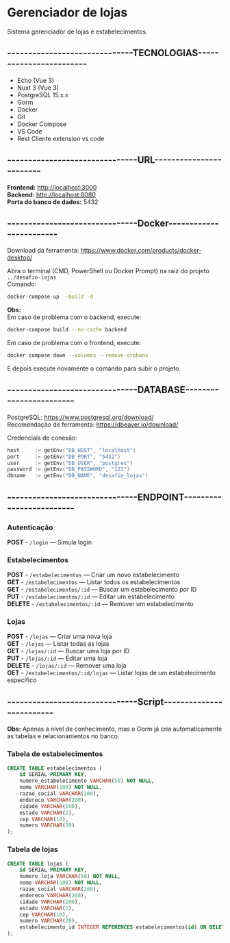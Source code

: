 
# Gerenciador de lojas
Sistema gerenciador de lojas e estabelecimentos.

## ------------------------------TECNOLOGIAS------------------------
* Echo (Vue 3)
* Nuxt 3 (Vue 3) 
* PostgreSQL 15.x.x
* Gorm
* Docker
* Git
* Docker Compose
* VS Code
* Rest Cliente extension vs code

## -------------------------------URL------------------------
**Frontend:** [http://localhost:3000](http://localhost:3000)  
**Backend:** [http://localhost:8080](http://localhost:8080)  
**Porta do banco de dados:** 5432

## -------------------------------Docker------------------------
Download da ferramenta: https://www.docker.com/products/docker-desktop/

Abra o terminal (CMD, PowerShell ou Docker Prompt) na raiz do projeto `../desafio-lojas`  
Comando:

```bash
docker-compose up --build -d
```

**Obs:**  
Em caso de problema com o backend, execute:

```bash
docker-compose build --no-cache backend
```

Em caso de problema com o frontend, execute:

```bash
docker compose down --volumes --remove-orphans
```

E depois execute novamente o comando para subir o projeto.

## -------------------------------DATABASE------------------------
PostgreSQL: https://www.postgresql.org/download/  
Recomendação de ferramenta: https://dbeaver.io/download/

Credenciais de conexão:

```go
host     := getEnv("DB_HOST", "localhost")
port     := getEnv("DB_PORT", "5432")
user     := getEnv("DB_USER", "postgres")
password := getEnv("DB_PASSWORD", "123")
dbname   := getEnv("DB_NAME", "desafio_lojas")
```

## -------------------------------ENDPOINT-------------------------

### Autenticação
**POST** - `/login` — Simula login

### Estabelecimentos
**POST** - `/estabelecimentos` — Criar um novo estabelecimento  
**GET** - `/estabelecimentos` — Listar todos os estabelecimentos  
**GET** - `/estabelecimentos/:id` — Buscar um estabelecimento por ID  
**PUT** - `/estabelecimentos/:id` — Editar um estabelecimento  
**DELETE** - `/estabelecimentos/:id` — Remover um estabelecimento  

### Lojas
**POST** - `/lojas` — Criar uma nova loja  
**GET** - `/lojas` — Listar todas as lojas  
**GET** - `/lojas/:id` — Buscar uma loja por ID  
**PUT** - `/lojas/:id` — Editar uma loja  
**DELETE** - `/lojas/:id` — Remover uma loja  
**GET** - `/estabelecimentos/:id/lojas` — Listar lojas de um estabelecimento específico  

## -------------------------------Script-------------------------
**Obs:** Apenas a nível de conhecimento, mas o Gorm já cria automaticamente as tabelas e relacionamentos no banco.

### Tabela de estabelecimentos

```sql
CREATE TABLE estabelecimentos (
    id SERIAL PRIMARY KEY,
    numero_estabelecimento VARCHAR(50) NOT NULL,
    nome VARCHAR(100) NOT NULL,
    razao_social VARCHAR(100),
    endereco VARCHAR(200),
    cidade VARCHAR(100),
    estado VARCHAR(2),
    cep VARCHAR(10),
    numero VARCHAR(20)
);
```

### Tabela de lojas

```sql
CREATE TABLE lojas (
    id SERIAL PRIMARY KEY,
    numero_loja VARCHAR(50) NOT NULL,
    nome VARCHAR(100) NOT NULL,
    razao_social VARCHAR(100),
    endereco VARCHAR(200),
    cidade VARCHAR(100),
    estado VARCHAR(2),
    cep VARCHAR(10),
    numero VARCHAR(20),
    estabelecimento_id INTEGER REFERENCES estabelecimentos(id) ON DELETE RESTRICT
);
```
